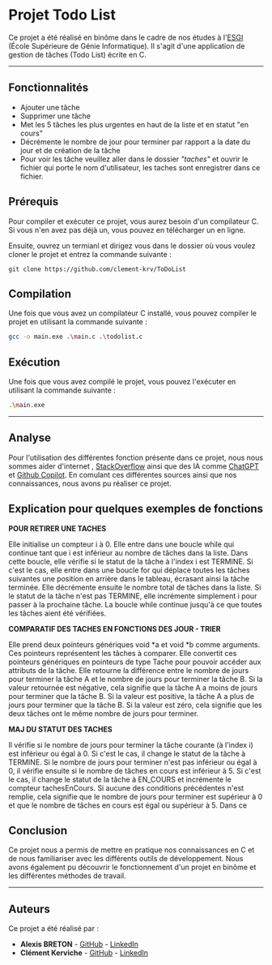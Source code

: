# Projet Todo List

Ce projet a été réalisé en binôme dans le cadre de nos études à l'[ESGI](https://www.esgi.fr) (École Supérieure de Génie Informatique). Il s'agit d'une application de gestion de tâches (Todo List) écrite en C.

---
## Fonctionnalités

- Ajouter une tâche
- Supprimer une tâche
- Met les 5 tâches les plus urgentes en haut de la liste et en statut "en cours"
- Décrémente le nombre de jour pour terminer par rapport a la date du jour et de création de la tâche
- Pour voir les tâche veuillez aller dans le dossier *"taches"* et ouvrir le fichier qui porte le nom d'utilisateur, les taches sont enregistrer dans ce fichier.

## Prérequis

Pour compiler et exécuter ce projet, vous aurez besoin d'un compilateur C. Si vous n'en avez pas déjà un, vous pouvez en télécharger un en ligne.

Ensuite, ouvrez un termianl et dirigez vous dans le dossier où vous voulez cloner le projet et entrez la commande suivante :

```
git clone https://github.com/clement-krv/ToDoList
```

## Compilation

Une fois que vous avez un compilateur C installé, vous pouvez compiler le projet en utilisant la commande suivante :

```bash
gcc -o main.exe .\main.c .\todolist.c
```

## Exécution

Une fois que vous avez compilé le projet, vous pouvez l'exécuter en utilisant la commande suivante :

```bash
.\main.exe
```
---
## Analyse

Pour l'utilisation des différentes fonction présente dans ce projet, nous nous sommes aider d'internet , [StackOverflow](https://stackoverflow.com/) ainsi que des IA comme [ChatGPT](https://chat.openai.com) et [Github Copilot](https://copilot.github.com/). En comulant ces différentes sources ainsi que nos connaissances, nous avons pu réaliser ce projet.

## Explication pour quelques exemples de fonctions 

**POUR RETIRER UNE TACHES**

Elle initialise un compteur i à 0.
Elle entre dans une boucle while qui continue tant que i est inférieur au nombre de tâches dans la liste.
Dans cette boucle, elle vérifie si le statut de la tâche à l'index i est TERMINE.
Si c'est le cas, elle entre dans une boucle for qui déplace toutes les tâches suivantes une position en arrière dans le tableau, écrasant ainsi la tâche terminée.
Elle décrémente ensuite le nombre total de tâches dans la liste.
Si le statut de la tâche n'est pas TERMINE, elle incrémente simplement i pour passer à la prochaine tâche.
La boucle while continue jusqu'à ce que toutes les tâches aient été vérifiées.

**COMPARATIF DES TACHES EN FONCTIONS DES JOUR - TRIER**

Elle prend deux pointeurs génériques void *a et void *b comme arguments. Ces pointeurs représentent les tâches à comparer.
Elle convertit ces pointeurs génériques en pointeurs de type Tache pour pouvoir accéder aux attributs de la tâche.
Elle retourne la différence entre le nombre de jours pour terminer la tâche A et le nombre de jours pour terminer la tâche B. Si la valeur retournée est négative, cela signifie que la tâche A a moins de jours pour terminer que la tâche B. Si la valeur est positive, la tâche A a plus de jours pour terminer que la tâche B. Si la valeur est zéro, cela signifie que les deux tâches ont le même nombre de jours pour terminer.

**MAJ DU STATUT DES TACHES**

Il vérifie si le nombre de jours pour terminer la tâche courante (à l'index i) est inférieur ou égal à 0. Si c'est le cas, il change le statut de la tâche à TERMINE.
Si le nombre de jours pour terminer n'est pas inférieur ou égal à 0, il vérifie ensuite si le nombre de tâches en cours est inférieur à 5. Si c'est le cas, il change le statut de la tâche à EN_COURS et incrémente le compteur tachesEnCours.
Si aucune des conditions précédentes n'est remplie, cela signifie que le nombre de jours pour terminer est supérieur à 0 et que le nombre de tâches en cours est égal ou supérieur à 5. Dans ce 

## Conclusion

Ce projet nous a permis de mettre en pratique nos connaissances en C et de nous familiariser avec les différents outils de développement. Nous avons également pu découvrir le fonctionnement d'un projet en binôme et les différentes méthodes de travail. 

---
## Auteurs

Ce projet a été réalisé par : 

- **Alexis BRETON** - [GitHub](https://github.com/alexisb31) - [LinkedIn](https://www.linkedin.com/in/alexis-breton-84b66328b/)
- **Clément Kerviche** - [GitHub](https://github.com/clement-krv) - [LinkedIn](https://www.linkedin.com/in/clément-kerviche-6b7a44262/cl%C3%A9ment-kerviche-8b1b3b1b8/)
